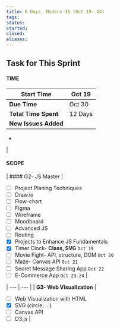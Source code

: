 ```yaml
---
title: 6 Days_ Modern JS (Oct 19- 24)
tags: 
status: 
started: 
closed: 
aliases: 
---
```

## Task for This Sprint
#### TIME

| **Start Time** | Oct 19 |
| --- | --- |
| **Due Time** | Oct 30 |
| **Total Time Spent** | 12 Days |
| **New Issues Added** | 

- 
 |
#### SCOPE
| #### G2- JS Master
 | 
- [ ] Project Planing Techniques
- [ ] Draw.io
- [ ] Flow-chart
- [ ] Figma
- [ ] Wireframe
- [ ] Moodboard
- [ ] Advanced JS
- [ ] Routing
- [x] Projects to Enhance JS Fundamentals
- [x] Timer Clock- **Class, SVG** `Oct 19`
- [ ] Movie Fight- API, structure, DOM `Oct 20`
- [ ] Maze- Canvas API `Oct 21`
- [ ] Secret Message Sharing App `Oct 22`
- [ ] E-Commerce App `Oct 23-24`
 |

| --- | --- |
| **G3- Web Visualization** | 

- [ ] Web Visualization with HTML
- [x] SVG (circle, ...)
- [ ] Canvas API
- [ ] D3.js
 |

